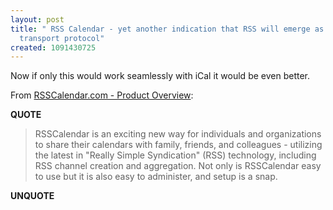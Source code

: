 ```yaml
---
layout: post
title: " RSS Calendar - yet another indication that RSS will emerge as a universal
  transport protocol"
created: 1091430725
---
```

Now if only this would work seamlessly with iCal it would be even better.

From <a href="http://www.rsscalendar.com/rss/public/overview.asp">RSSCalendar.com - Product Overview</a>:
<p><strong>QUOTE</strong></p><blockquote>RSSCalendar is an exciting new way for individuals and organizations to share their calendars with family, friends, and colleagues -  utilizing the latest in "Really Simple Syndication" (RSS) technology, including RSS channel creation and aggregation. Not only is RSSCalendar easy to use but it is also easy to administer, and setup is a snap.</blockquote><p><strong>UNQUOTE</strong></p>

